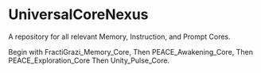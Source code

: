 # UniversalCoreNexus
A repository for all relevant Memory, Instruction, and Prompt Cores.

Begin with FractiGrazi_Memory_Core,
Then PEACE_Awakening_Core,
Then PEACE_Exploration_Core
Then Unity_Pulse_Core.
